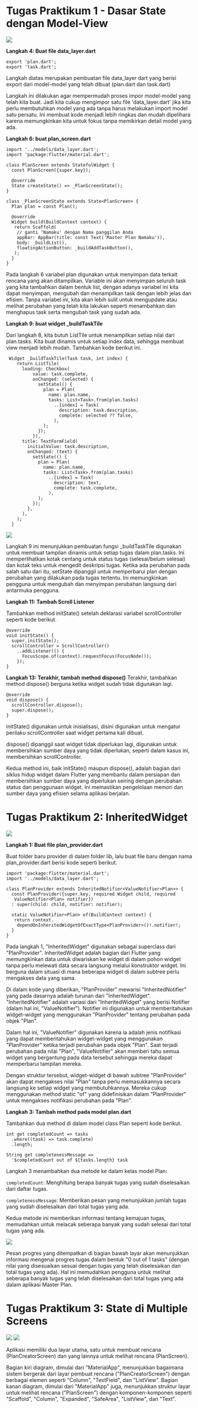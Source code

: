 # **Tugas Praktikum 1 - Dasar State dengan Model-View**

<img src="img/praktikum1_2.gif">  

**Langkah 4: Buat file data_layer.dart**

```
export 'plan.dart';
export 'task.dart';
```

Langkah diatas merupakan pembuatan file data_layer dart yang berisi export dari model-model yang telah dibuat (plan.dart dan task.dart)

Langkah ini dilakukan agar mempermudah proses impor model-model yang telah kita buat. Jadi kita cukup mengimpor satu file 'data_layer.dart' jika kita perlu membutuhkan model yang ada tanpa harus melakukan import model satu persatu. Ini membuat kode menjadi lebih ringkas dan mudah dipelihara karena memungkinkan kita untuk fokus tanpa memikirkan detail model yang ada.


**Langkah 6: buat plan_screen.dart**

```
import '../models/data_layer.dart';
import 'package:flutter/material.dart';

class PlanScreen extends StatefulWidget {
  const PlanScreen({super.key});

  @override
  State createState() => _PlanScreenState();
}

class _PlanScreenState extends State<PlanScreen> {
  Plan plan = const Plan();

  @override
  Widget build(BuildContext context) {
   return Scaffold(
    // ganti ‘Namaku' dengan Nama panggilan Anda
    appBar: AppBar(title: const Text('Master Plan Namaku')),
    body: _buildList(),
    floatingActionButton: _buildAddTaskButton(),
   );
  }
}
```
Pada langkah 6 variabel plan digunakan untuk menyimpan data terkait rencana yang akan ditampilkan. Variable ini akan menyimpan seluruh task yang kita tambahkan dalam bentuk list, dengan adanya variabel ini kita dapat menyimpan, mengubah dan menampilkan task dengan lebih jelas dan efisien. Tanpa variabel ini, kita akan lebih sulit untuk mengupdate atau melihat perubahan yang telah kita lakukan seperti menambahkan dan menghapus task serta mengubah task yang sudah ada.


**Langkah 9: buat widget _buildTaskTile**

Dari langkah 8, kita butuh ListTile untuk menampilkan setiap nilai dari plan.tasks. Kita buat dinamis untuk setiap index data, sehingga membuat view menjadi lebih mudah. Tambahkan kode berikut ini.
```
 Widget _buildTaskTile(Task task, int index) {
    return ListTile(
      leading: Checkbox(
          value: task.complete,
          onChanged: (selected) {
            setState(() {
              plan = Plan(
                name: plan.name,
                tasks: List<Task>.from(plan.tasks)
                  ..[index] = Task(
                    description: task.description,
                    complete: selected ?? false,
                  ),
              );
            });
          }),
      title: TextFormField(
        initialValue: task.description,
        onChanged: (text) {
          setState(() {
            plan = Plan(
              name: plan.name,
              tasks: List<Task>.from(plan.tasks)
                ..[index] = Task(
                  description: text,
                  complete: task.complete,
                ),
            );
          });
        },
      ),
    );
  }

 ``` 

<img src="img/praktikum1.gif"> 

Langkah 9 ini menunjukkan pembuatan fungsi _buildTaskTile digunakan untuk membuat tampilan dinamis untuk setiap tugas dalam plan.tasks. Ini memperlihatkan kotak centang untuk status tugas (selesai/belum selesai) dan kotak teks untuk mengedit deskripsi tugas. Ketika ada perubahan pada salah satu dari itu, setState dipanggil untuk memperbarui plan dengan perubahan yang dilakukan pada tugas tertentu. Ini memungkinkan pengguna untuk mengubah dan menyimpan perubahan langsung dari antarmuka pengguna.

**Langkah 11: Tambah Scroll Listener**

Tambahkan method initState() setelah deklarasi variabel scrollController seperti kode berikut.
```
@override
void initState() {
  super.initState();
  scrollController = ScrollController()
    ..addListener(() {
      FocusScope.of(context).requestFocus(FocusNode());
    });
}
```

**Langkah 13: Terakhir, tambah method dispose()**
Terakhir, tambahkan method dispose() berguna ketika widget sudah tidak digunakan lagi.
```
@override
void dispose() {
  scrollController.dispose();
  super.dispose();
}
```
initState() digunakan untuk inisialisasi, disini digunakan untuk mengatur perilaku scrollController saat widget pertama kali dibuat.

dispose() dipanggil saat widget tidak diperlukan lagi, digunakan untuk membersihkan sumber daya yang tidak diperlukan, seperti dalam kasus ini, membersihkan scrollController.

Kedua method ini, baik initState() maupun dispose(), adalah bagian dari siklus hidup widget dalam Flutter yang membantu dalam persiapan dan membersihkan sumber daya yang diperlukan seiring dengan perubahan status dan penggunaan widget. Ini memastikan pengelolaan memori dan sumber daya yang efisien selama aplikasi berjalan.

# **Tugas Praktikum 2: InheritedWidget**

<img src="img/praktikum2.gif"> 

**Langkah 1: Buat file plan_provider.dart**

Buat folder baru provider di dalam folder lib, lalu buat file baru dengan nama plan_provider.dart berisi kode seperti berikut.

```
import 'package:flutter/material.dart';
import '../models/data_layer.dart';

class PlanProvider extends InheritedNotifier<ValueNotifier<Plan>> {
  const PlanProvider({super.key, required Widget child, required
   ValueNotifier<Plan> notifier})
  : super(child: child, notifier: notifier);

  static ValueNotifier<Plan> of(BuildContext context) {
   return context.
    dependOnInheritedWidgetOfExactType<PlanProvider>()!.notifier!;
  }
}

```

Pada langkah 1, "InheritedWidget" digunakan sebagai superclass dari "PlanProvider". InheritedWidget adalah bagian dari Flutter yang memungkinkan data untuk diwariskan ke widget di dalam pohon widget tanpa perlu melewati data secara langsung melalui konstruktor widget. Ini berguna dalam situasi di mana beberapa widget di dalam subtree perlu mengakses data yang sama.

Di dalam kode yang diberikan, "PlanProvider" mewarisi "InheritedNotifier" yang pada dasarnya adalah turunan dari "InheritedWidget". "InheritedNotifier" adalah variasi dari "InheritedWidget" yang berisi Notifier (dalam hal ini, "ValueNotifier<Plan>"). Notifier ini digunakan untuk memberitahukan widget-widget yang menggunakan "PlanProvider" tentang perubahan pada objek "Plan".

Dalam hal ini, "ValueNotifier" digunakan karena ia adalah jenis notifikasi yang dapat memberitahukan widget-widget yang menggunakan "PlanProvider" ketika terjadi perubahan pada objek "Plan". Saat terjadi perubahan pada nilai "Plan", "ValueNotifier" akan memberi tahu semua widget yang bergantung pada data tersebut sehingga mereka dapat memperbarui tampilan mereka.

Dengan struktur tersebut, widget-widget di bawah subtree "PlanProvider" akan dapat mengakses nilai "Plan" tanpa perlu memasukkannya secara langsung ke setiap widget yang membutuhkannya. Mereka cukup menggunakan method static "of" yang didefinisikan dalam "PlanProvider" untuk mengakses notifikasi perubahan pada "Plan".

**Langkah 3: Tambah method pada model plan.dart**

Tambahkan dua method di dalam model class Plan seperti kode berikut.
```
int get completedCount => tasks
  .where((task) => task.complete)
  .length;

String get completenessMessage =>
  '$completedCount out of ${tasks.length} task
```
Langkah 3 menambahkan dua metode ke dalam kelas model Plan:

`completedCount`: Menghitung berapa banyak tugas yang sudah diselesaikan dari daftar tugas.

`completenessMessage`: Memberikan pesan yang menunjukkan jumlah tugas yang sudah diselesaikan dari total tugas yang ada.

Kedua metode ini memberikan informasi tentang kemajuan tugas, memudahkan untuk melacak seberapa banyak yang sudah selesai dari total tugas yang ada.

<img src="img/praktikum2.gif">

Pesan progres yang ditempatkan di bagian bawah layar akan menunjukkan informasi mengenai progres tugas dalam bentuk "0 out of 1 tasks" (dengan nilai yang disesuaikan sesuai dengan tugas yang telah diselesaikan dan total tugas yang ada). Hal ini memudahkan pengguna untuk melihat seberapa banyak tugas yang telah diselesaikan dari total tugas yang ada dalam aplikasi Master Plan.


# **Tugas Praktikum 3: State di Multiple Screens**

<img src="img/praktikum3.gif">

<img src="img/image.png">

 Aplikasi memiliki dua layar utama, satu untuk membuat rencana (PlanCreatorScreen) dan yang lainnya untuk melihat rencana (PlanScreen).

Bagian kiri diagram, dimulai dari "MaterialApp", menunjukkan bagaimana sistem bergerak dari layar pembuat rencana ("PlanCreatorScreen") dengan berbagai elemen seperti "Column", "TextField", dan "ListView". Bagian kanan diagram, dimulai dari "MaterialApp" juga, menunjukkan struktur layar untuk melihat rencana ("PlanScreen") dengan komponen-komponen seperti "Scaffold", "Column", "Expanded", "SafeArea", "ListView", dan "Text".


